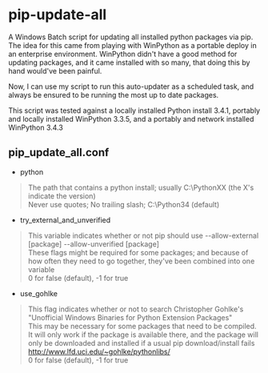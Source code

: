 # pip-update-all
A Windows Batch script for updating all installed python packages via pip. The idea for this came from playing with WinPython as a portable deploy in an enterprise environment. WinPython didn't have a good method for updating packages, and it came installed with so many, that doing this by hand would've been painful.

Now, I can use my script to run this auto-updater as a scheduled task, and always be ensured to be running the most up to date packages.

This script was tested against a locally installed Python install 3.4.1, portably and locally installed WinPython 3.3.5, and a portably and network installed WinPython 3.4.3

## pip_update_all.conf

+ python
> The path that contains a python install; usually C:\PythonXX (the X's indicate the version)  
> Never use quotes; No trailing slash; C:\Python34 (default)

+ try_external_and_unverified
> This variable indicates whether or not pip should use --allow-external [package] --allow-unverified [package]  
> These flags might be required for some packages; and because of how often they need to go together, they've been combined into one variable  
> 0 for false (default), -1 for true  

+ use_gohlke
> This flag indicates whether or not to search Christopher Gohlke's "Unofficial Windows Binaries for Python Extension Packages"  
> This may be necessary for some packages that need to be compiled. It will only work if the package is available there, and the package will only be downloaded and installed if a usual pip download/install fails  
> http://www.lfd.uci.edu/~gohlke/pythonlibs/  
> 0 for false (default), -1 for true
